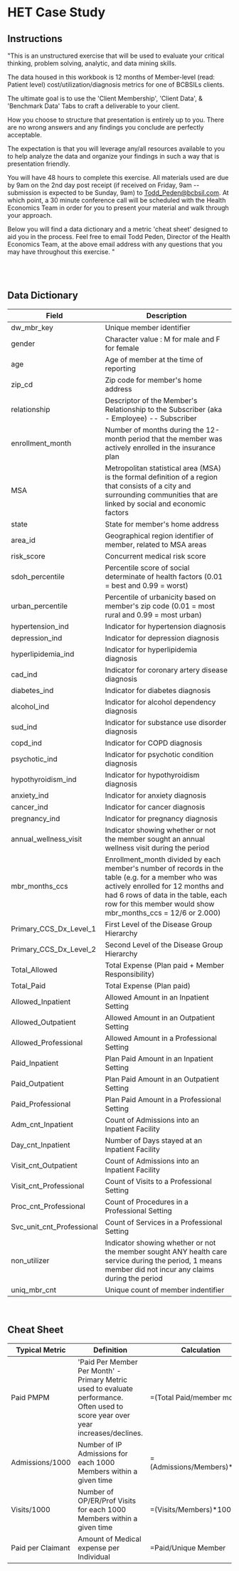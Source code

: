 # HET Case Study 
## Instructions 
"This is an unstructured exercise that will be used to evaluate your critical thinking, problem solving, analytic, and data mining skills. 

The data housed in this workbook is 12 months of Member-level (read: Patient level) cost/utilization/diagnosis metrics for one of BCBSILs clients. 

The ultimate goal is to use the 'Client Membership', 'Client Data', & 'Benchmark Data' Tabs to craft a deliverable to your client. 

How you choose to structure that presentation is entirely up to you. There are no wrong answers and any findings you conclude are perfectly acceptable. 

The expectation is that you will leverage any/all resources available to you to help analyze the data and organize your findings in such a way that is presentation friendly. 

You will have 48 hours to complete this exercise. All materials used are due by 9am on the 2nd day post receipt (if received on Friday, 9am -- submission is expected to be Sunday, 9am) to Todd_Peden@bcbsil.com. At which point, a 30 minute conference call will be scheduled with the Health Economics Team in order for you to present your material and walk through your approach. 

Below you will find a data dictionary and a metric 'cheat sheet' designed to aid you in the process. Feel free to email Todd Peden, Director of the Health Economics Team, at the above email address with any questions that you may have throughout this exercise. "		

<br>
<br>

## Data Dictionary

| Field      | Description |
| ----------- | ----------- |
dw_mbr_key      | Unique member identifier       
gender| Character value : M for male and F for female								
age|Age of member at the time of reporting								
zip_cd|Zip code for member's home address								
relationship|Descriptor of the Member's Relationship to the Subscriber (aka - Employee) --  Subscriber ||  Spouse ||  Dependent								
enrollment_month|Number of months during the 12-month period that the member was actively enrolled in the insurance plan								
MSA|Metropolitan statistical area (MSA) is the formal definition of a region that consists of a city and surrounding communities that are linked by social and economic factors								
state|State for member's home address								
area_id|Geographical region identifier of member, related to MSA areas								
risk_score|Concurrent medical risk score								
sdoh_percentile|Percentile score of social determinate of health factors (0.01 = best and 0.99 = worst)								
urban_percentile|Percentile of urbanicity based on member's zip code (0.01 = most rural and 0.99 = most urban)								
hypertension_ind|Indicator for hypertension diagnosis								
depression_ind|Indicator for depression diagnosis								
hyperlipidemia_ind|Indicator for hyperlipidemia diagnosis								
cad_ind|Indicator for coronary artery disease diagnosis								
diabetes_ind|Indicator for diabetes diagnosis								
alcohol_ind|Indicator for alcohol dependency diagnosis								
sud_ind|Indicator for substance use disorder diagnosis								
copd_ind|Indicator for COPD diagnosis								
psychotic_ind|Indicator for psychotic condition diagnosis								
hypothyroidism_ind|Indicator for hypothyroidism diagnosis								
anxiety_ind|Indicator for anxiety diagnosis								
cancer_ind|Indicator for cancer diagnosis								
pregnancy_ind|Indicator for pregnancy diagnosis								
annual_wellness_visit|Indicator showing whether or not the member sought an annual wellness visit during the period								
mbr_months_ccs|Enrollment_month divided by each member's number of records in the table (e.g. for a member who was actively enrolled for 12 months and had 6 rows of data in the table, each row for this member would show mbr_months_ccs = 12/6 or 2.000)								
Primary_CCS_Dx_Level_1|First Level of the Disease Group Hierarchy								
Primary_CCS_Dx_Level_2|Second Level of the Disease Group Hierarchy								
Total_Allowed|Total Expense (Plan paid + Member Responsibility)												
Total_Paid|Total Expense (Plan paid)								
Allowed_Inpatient|Allowed Amount in an Inpatient Setting								
Allowed_Outpatient|Allowed Amount in an Outpatient Setting								
Allowed_Professional|Allowed Amount in a Professional Setting								
Paid_Inpatient|Plan Paid Amount in an Inpatient Setting								
Paid_Outpatient|Plan Paid Amount in an Outpatient Setting								
Paid_Professional|Plan Paid Amount in a Professional Setting								
Adm_cnt_Inpatient|Count of Admissions into an Inpatient Facility								
Day_cnt_Inpatient|Number of Days stayed at an Inpatient Facility								
Visit_cnt_Outpatient|Count of Admissions into an Inpatient Facility								
Visit_cnt_Professional|Count of Visits to a Professional Setting								
Proc_cnt_Professional|Count of Procedures in a Professional Setting								
Svc_unit_cnt_Professional|Count of Services in a Professional Setting								
non_utilizer|Indicator showing whether or not the member sought ANY health care service during the period, 1 means member did not incur any claims during the period								
uniq_mbr_cnt| Unique count of member indentifier
									
<br>

## Cheat Sheet 
| Typical Metric      | Definition | Calculation |
| ----------- | ----------- | ----------|
Paid PMPM | 'Paid Per Member Per Month' - Primary Metric used to evaluate performance. Often used to score year over year increases/declines. | =(Total Paid/member months)
Admissions/1000 |Number of IP Admissions for each 1000 Members within a given time| =(Admissions/Members)*1000			
Visits/1000 |Number of OP/ER/Prof Visits for each 1000 Members within a given time| =(Visits/Members)*1000
Paid per Claimant | Amount of Medical expense per Individual| =Paid/Unique Member

